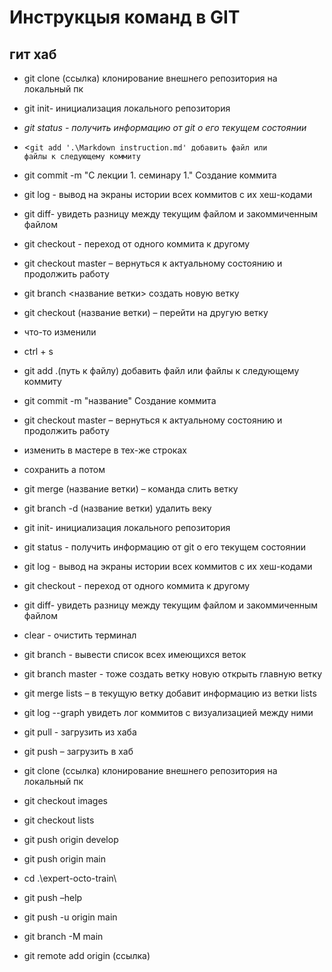 # Инструкцыя команд в GIT 

##  гит  хаб
*  git clone (ссылка)  клонирование внешнего репозитория на локальный пк
* git init- инициализация локального репозитория
* <i>git status -  получить информацию от git о его текущем состоянии</i>
* <<code>git add '.\Markdown instruction.md'  добавить файл или файлы к следующему коммиту</code>
* git commit -m "C лекции 1. семинару 1."  Создание коммита
* git log  - вывод на экраны истории всех коммитов с их хеш-кодами
* git diff- увидеть разницу между текущим файлом и закоммиченным файлом
* git checkout - переход от одного коммита к другому
* git checkout master – вернуться к актуальному состоянию и продолжить работу

* git branch <название ветки> создать новую ветку
* git checkout (название ветки) – перейти на другую ветку
* что-то изменили
* ctrl + s
* git add  .(путь к файлу)  добавить файл или файлы к следующему коммиту
* git commit -m "название"  Создание коммита
* git checkout master – вернуться к актуальному состоянию и продолжить работу
* изменить в мастере в тех-же строках
* сохранить а потом
* git merge (название ветки) – команда слить ветку
* git branch -d  (название ветки) удалить веку

* git init- инициализация локального репозитория
* git status -  получить информацию от git о его текущем состоянии
* git log  - вывод на экраны истории всех коммитов с их хеш-кодами
* git checkout - переход от одного коммита к другому
* git diff- увидеть разницу между текущим файлом и закоммиченным файлом
* clear  - очистить терминал
* git branch  - вывести список всех имеющихся веток
* git branch master  - тоже создать ветку новую открыть главную ветку
* git merge lists – в текущую ветку добавит информацию из ветки  lists
* git log --graph  увидеть лог коммитов с визуализацией между ними
* git pull  - загрузить из хаба
* git push – загрузить в хаб
* git clone (ссылка)  клонирование внешнего репозитория на локальный пк
* git checkout images
* git checkout lists
* git push origin develop  
* git push origin main
* cd .\expert-octo-train\  
* git push –help
* git push -u origin main
* git branch -M main  
* git remote add origin (ссылка)
